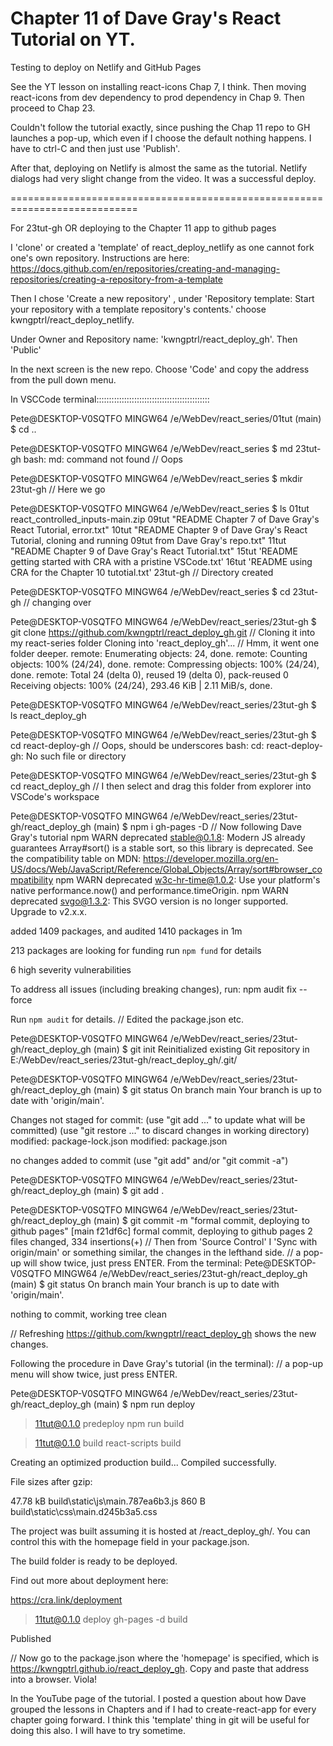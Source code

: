 # Chapter 11 of Dave Gray's React Tutorial on YT.
Testing to deploy on Netlify and GitHub Pages

See the YT lesson on installing react-icons Chap 7, I think.
Then moving react-icons from dev dependency to prod dependency in Chap 9.
Then proceed to Chap 23.

Couldn't follow the tutorial exactly, since pushing the Chap 11 repo to GH
launches a pop-up, which even if I choose the default nothing happens.
I have to ctrl-C and then just use 'Publish'.

After that, deploying on Netlify is almost the same as the tutorial. Netlify
dialogs had very slight change from the video. It was a successful deploy.

============================================================================

For 23tut-gh OR deploying to the Chapter 11 app to github pages

I 'clone' or created a 'template' of react_deploy_netlify as one cannot fork one's own repository.
Instructions are here: https://docs.github.com/en/repositories/creating-and-managing-repositories/creating-a-repository-from-a-template

Then I chose 'Create a new repository' , under 'Repository template: Start your repository with a template repository's contents.' choose kwngptrl/react_deploy_netlify.

Under Owner and Repository name: 'kwngptrl/react_deploy_gh'. Then 'Public'

In the next screen is the new repo. Choose 'Code' and copy the address from the pull down menu.

In VSCCode terminal:::::::::::::::::::::::::::::::::::::::::::::

Pete@DESKTOP-V0SQTFO MINGW64 /e/WebDev/react_series/01tut (main)
$ cd ..

Pete@DESKTOP-V0SQTFO MINGW64 /e/WebDev/react_series
$ md 23tut-gh
bash: md: command not found				// Oops

Pete@DESKTOP-V0SQTFO MINGW64 /e/WebDev/react_series
$ mkdir 23tut-gh						// Here we go

Pete@DESKTOP-V0SQTFO MINGW64 /e/WebDev/react_series
$ ls
 01tut      react_controlled_inputs-main.zip
 09tut     "README Chapter 7 of Dave Gray's React Tutorial, error.txt"
 10tut     "README Chapter 9 of Dave Gray's React Tutorial, cloning and running 09tut from Dave Gray's repo.txt"
 11tut     "README Chapter 9 of Dave Gray's React Tutorial.txt"
 15tut     'README getting started with CRA with a pristine VSCode.txt'
 16tut     'README using CRA for the Chapter 10 tutotial.txt'
 23tut-gh								// Directory created

Pete@DESKTOP-V0SQTFO MINGW64 /e/WebDev/react_series
$ cd 23tut-gh							// changing over

Pete@DESKTOP-V0SQTFO MINGW64 /e/WebDev/react_series/23tut-gh
$ git clone https://github.com/kwngptrl/react_deploy_gh.git			// Cloning it into my react-series folder
Cloning into 'react_deploy_gh'...									// Hmm, it went one folder deeper.
remote: Enumerating objects: 24, done.
remote: Counting objects: 100% (24/24), done.
remote: Compressing objects: 100% (24/24), done.
remote: Total 24 (delta 0), reused 19 (delta 0), pack-reused 0
Receiving objects: 100% (24/24), 293.46 KiB | 2.11 MiB/s, done.

Pete@DESKTOP-V0SQTFO MINGW64 /e/WebDev/react_series/23tut-gh
$ ls
react_deploy_gh

Pete@DESKTOP-V0SQTFO MINGW64 /e/WebDev/react_series/23tut-gh
$ cd react-deploy-gh												// Oops, should be underscores
bash: cd: react-deploy-gh: No such file or directory

Pete@DESKTOP-V0SQTFO MINGW64 /e/WebDev/react_series/23tut-gh
$ cd react_deploy_gh												// I then select and drag this folder from explorer into VSCode's workspace

Pete@DESKTOP-V0SQTFO MINGW64 /e/WebDev/react_series/23tut-gh/react_deploy_gh (main)
$ npm i gh-pages -D													// Now following Dave Gray's tutorial
npm WARN deprecated stable@0.1.8: Modern JS already guarantees Array#sort() is a stable sort, so this library is deprecated. See the compatibility table on MDN: https://developer.mozilla.org/en-US/docs/Web/JavaScript/Reference/Global_Objects/Array/sort#browser_compatibility
npm WARN deprecated w3c-hr-time@1.0.2: Use your platform's native performance.now() and performance.timeOrigin.
npm WARN deprecated svgo@1.3.2: This SVGO version is no longer supported. Upgrade to v2.x.x.

added 1409 packages, and audited 1410 packages in 1m

213 packages are looking for funding
  run `npm fund` for details

6 high severity vulnerabilities

To address all issues (including breaking changes), run:
  npm audit fix --force

Run `npm audit` for details.										// Edited the package.json etc.

Pete@DESKTOP-V0SQTFO MINGW64 /e/WebDev/react_series/23tut-gh/react_deploy_gh (main)
$ git init
Reinitialized existing Git repository in E:/WebDev/react_series/23tut-gh/react_deploy_gh/.git/

Pete@DESKTOP-V0SQTFO MINGW64 /e/WebDev/react_series/23tut-gh/react_deploy_gh (main)
$ git status
On branch main
Your branch is up to date with 'origin/main'.

Changes not staged for commit:
  (use "git add <file>..." to update what will be committed)
  (use "git restore <file>..." to discard changes in working directory)
        modified:   package-lock.json
        modified:   package.json

no changes added to commit (use "git add" and/or "git commit -a")

Pete@DESKTOP-V0SQTFO MINGW64 /e/WebDev/react_series/23tut-gh/react_deploy_gh (main)
$ git add .

Pete@DESKTOP-V0SQTFO MINGW64 /e/WebDev/react_series/23tut-gh/react_deploy_gh (main)
$ git commit -m "formal commit, deploying to github pages"
[main f21df6c] formal commit, deploying to github pages
 2 files changed, 334 insertions(+)									// Then from 'Source Control' I 'Sync with origin/main' or something similar, the changes in the lefthand side.
																	// a pop-up will show twice, just press ENTER.
From the terminal:
Pete@DESKTOP-V0SQTFO MINGW64 /e/WebDev/react_series/23tut-gh/react_deploy_gh (main)
$ git status
On branch main
Your branch is up to date with 'origin/main'.

nothing to commit, working tree clean

// Refreshing https://github.com/kwngptrl/react_deploy_gh shows the new changes.

Following the procedure in Dave Gray's tutorial (in the terminal):	// a pop-up menu will show twice, just press ENTER.

Pete@DESKTOP-V0SQTFO MINGW64 /e/WebDev/react_series/23tut-gh/react_deploy_gh (main)
$ npm run deploy

> 11tut@0.1.0 predeploy
> npm run build


> 11tut@0.1.0 build
> react-scripts build

Creating an optimized production build...
Compiled successfully.

File sizes after gzip:

  47.78 kB  build\static\js\main.787ea6b3.js
  860 B     build\static\css\main.d245b3a5.css

The project was built assuming it is hosted at /react_deploy_gh/.
You can control this with the homepage field in your package.json.

The build folder is ready to be deployed.

Find out more about deployment here:

  https://cra.link/deployment


> 11tut@0.1.0 deploy
> gh-pages -d build

Published


// Now go to the package.json where the 'homepage' is specified, which is https://kwngptrl.github.io/react_deploy_gh. Copy and paste that address into a browser. Viola!

In the YouTube page of the tutorial. I posted a question about how Dave grouped the lessons in Chapters and if I had to create-react-app for every chapter going forward. I think this 'template' thing in git will be useful for doing this also. I will have to try sometime.